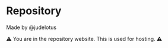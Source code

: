 # Repository
Made by @judelotus

⚠️ You are in the repository website. This is used for hosting. ⚠️
